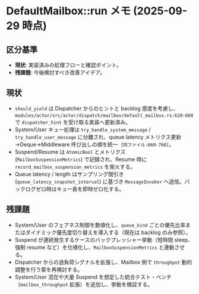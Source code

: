 # DefaultMailbox::run メモ (2025-09-29 時点)

## 区分基準
- **現状**: 実装済みの処理フローと確認ポイント。
- **残課題**: 今後検討すべき改善アイデア。

## 現状
- `should_yield` は Dispatcher からのヒントと backlog 感度を考慮し、`modules/actor/src/actor/dispatch/mailbox/default_mailbox.rs:620-660` で `dispatcher_hint` を受け取る実装へ更新済み。
- System/User キュー処理は `try_handle_system_message` / `try_handle_user_message` に分離され、queue latency メトリクス更新→Deque→Middleware 呼び出しの順を統一（`同ファイル:660-760`）。
- Suspend/Resume は `AtomicBool` とメトリクス (`MailboxSuspensionMetrics`) で記録され、Resume 時に `record_mailbox_suspension_metrics` を発火する。
- Queue latency / length はサンプリング間引き (`queue_latency_snapshot_interval`) に基づき `MessageInvoker` へ送信。バックログゼロ時はキュー長を即時ゼロ化する。

## 残課題
- System/User のフェアネス制御を数値化し、`queue_kind` ごとの優先比率またはダイナミック優先度切り替えを導入する（現在は backlog のみ参照）。
- Suspend が連続発生するケースのバックプレッシャー挙動（短時間 sleep、強制 resume など）を仕様化し、`MailboxSuspensionMetrics` と連動させる。
- Dispatcher からの過負荷シグナルを拡張し、Mailbox 側で `throughput` 動的調整を行う案を再検討する。
- System/User 混在や大量 Suspend を想定した統合テスト・ベンチ（`mailbox_throughput` 拡張）を追加し、挙動を検証する。

